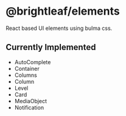 # @brightleaf/elements

React based UI elements using bulma css.

## Currently Implemented

* AutoComplete
* Container
* Columns
* Column
* Level
* Card
* MediaObject
* Notification

